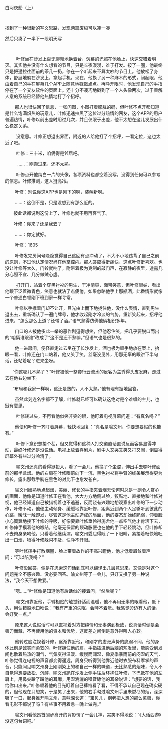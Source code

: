 白河夜船（上）

&nbsp;

找到了一种很新的写文思路，发现两篇废稿可以凑一凑

然后只凑了一半下一段明天写

&nbsp;

         叶修坐在沙发上百无聊赖地换着台，荧幕的光照在他脸上，快速交错着明灭。其实他并没有什么想看的节目，只是长夜漫漫，难于打发。按了一圈，他最终只是把遥控往面前的茶几一扔，停在一个听起来不算太吵的节目上。他放松了身体，舒展地躺在沙发上，拿起手机。现在，他换了另一种麻木的形式，闭起眼，他由着自己的手在屏幕几个APP上随意地戳戳点点。再睁开眼时，他发现自己的手指停在了一个交友软件的页面上。还十分不凑巧地戳到了一个人头像两次，过于善解人意的系统已经替他热情地打了个招呼。

        那人也很快回了信息，一张闪图，小图打着朦胧的码，但叶修不点开都知道是什么饱满炽热的玩意儿，叶修迅速拉黑了这位过分热情的网友，这个APP的用户普遍热情，叶修以前出差时用过几次，并且仅限于出差，他不太想在这儿发展出什么稳定关系。

         没意思。叶修正想退出界面，附近的人给他打了个招呼，一看定位，这也太近了吧。

         叶修：三十米，咱俩得是邻居吧。

          ……：刚搬过来，还不太熟。

         叶修点开他纯白一片的头像，各项资料也都空着没写，没得到任何可以参考的信息。叶修推测，这人挺高冷。

        叶修：别说你这APP也是刚下的啊，装萌新啊。

        ……：这倒不是，只是没想到有那么近的。

       彼此话都说到这份上了，叶修也就不用再客气了。

       叶修：你来？还是我去？

        ……：你定就好。

        叶修：1605

        叶修发完房间号隐隐觉得自己这回有点冲动了，不大不小地违背了自己之前的原则，不过他认定情况尚在他掌控内。那人答应得挺痛快，这点叶修挺喜欢。也没让叶修等太久，门铃就响了，附带着极为克制的敲门声，在寂静的夜里，透露几分心照不宣、几分做贼心虚。

         打开门，站着个穿黑衬衫的男生，干净清爽，面带笑意，但叶修眼尖，看出他眼下泛着微青色，笑意也就沾了点疲倦，如果忽略他手上那瓶酒，此番情形就像一个普通白领刚下班到家一样寻常。

        叶修以手撑着门却不让开，目光由上而下地拢住他，没什么表情，直到男生退出去，重新确认了一遍门牌号，他才收起刚才冷淡的气势，重新笑起来，招呼他进来，“怎么那么上道？还带了酒。”语气熟得仿佛他俩相识多年。

        门口的人被他多此一举的恶作剧逗得想笑，但他忍住笑，把几乎要脱口而出的“咱俩谁跟谁”改成了“这不是还不熟嘛。”但语气也是很熟的。

        他一进房间，便径直走过去坐在了长沙发上，酒也极为顺手地放在案上，抬眼一看，叶修还在门口站着，他又笑了笑，丝毫没见外，用那无辜的眼讲下半句话，还站着呢？进来坐呀。

      “你这哪儿不熟了？”叶修被他一整套行云流水的反客为主秀得头皮发麻，走过去在他右边坐下。

      “布局和我家一样啊，这还是熟的，人不太熟。”他有理有据地回答。

        虽然此刻连名字都不了解，叶修就已经可以确认这绝对是个难缠的主儿，也挺有意思。

         叶修转过头，不再看他似笑非笑的眼，他盯着电视屏幕问道：“有真名吗？”

        他便和叶修一齐盯着屏幕，轻快地回复：“真名是喻文州，你要想要假的也能有。”

         叶修下意识想接个茬，但又觉得和这种人打交道直话直说反而容易显得冲动，最终叶修还是没说话。电视上放着喜剧片，剧中人又哭又笑又打又闹，倒显得屏幕外有些过分冷清了。

         喻文州还真的看得挺投入，看了一会儿，他换了个坐姿，伸出手去够叶修面前的那半盒烟。他的右肩在叶修眼前向下一沉，黑色衬衫将手臂的线条展示得更为修长，露出那截手腕在黑色的对比下也愈发苍白。

        喻文州姻熟地点起烟，美丽、修长的手指夹着烟无论何时总是一副令人赏心的画面，他像是知道叶修正在看他，大大方方地侧过脸，狡黠地、直接地和叶修对视，他已经知道自己被猎视着也不逃避，反而饶有兴趣地想观察出叶修的下一步动作，叶修不动，他便主动倾身、缓缓地靠近叶修，距离近到两个人足够听到彼此的心跳，暧昧一触即发，尽管这是他主动造成的局面，他的姿态却始终脆弱，仰着脸小心翼翼地接下叶修的呼吸，好像要靠叶修垂怜得施舍他一点空气他才肯活下去，叶修伸手摸着他的喉结，他毫无保留的颈动脉便也在他的手下轻轻跳动，但叶修却不去俯身亲吻他，只看着他继续演，喻文州委屈得眨了一下眼睛，紧接着畅快地吐出一口烟，喷得叶修躲闪不及、快睁不开眼。

        等叶修挥手打散烟圈，脸上带着故作的不高兴瞪他，他才低着眉敛着声问：“可以陪我吗？”

        叶修没回答，像是在思索这句话到底可以翻译出几层意思来，又像是对这个问题完全不感兴趣、没必要回答。喻文州等了一会儿，只好又换了另一种说法，“我今天不想做爱。”

       “嗯……”叶修像是知道他有后话似的接着问，“然后呢？”

         喻文州靠近他，手臂相贴的触觉舒适而温暖，他不再用无辜的眼看他，低下头，用认错般地口吻说：“我有严重的失眠，会睡不着觉。我感觉旁边有人的话，会好受一点。”

        原来这人说假话时可以直视着对方把纯情和无辜演到极致，说真话时倒是会善刀而藏，不再使用他的资本和优势，这反差之间倒是意外得叫人心软。

        他转过脸注视着叶修，逐渐靠近他，和刚才的虚张声势的脆弱不同，他的身体此刻是诚实而柔软的，叶修拥住他的肩，手指插进他后脑的短发里，能感受到发间也散着热热的潮气，气氛变得温暖、缓慢而润湿，像夏季暴雨前的闷湿的天气，叶修觉得连电视的声音都变得遥远，周身只听得到他靠近他时衣服布料摩掌的声音，只能闻见喻文州身上刚刚染上的和自己一样的味道，无比熟悉的烟味，令人不自觉得想要放松、沉醉，喻文州跪在沙发上侧手往后环抱住叶修，下巴抵在他的左肩上，用鼻尖蹭了蹭他的耳廓，用湿漉漉的嗓音舔他的耳朵说话：“想要的话，我给你口出来。”叶修顺着他的目光盯着自己裤裆看了看，不得不承认自己现在确实硬的，但他现在只想笑，于是笑了出来，他的右手勾过喻文州手里未燃尽的烟，深深吸了一口，起身推开喻文州，意味深长道：“宝贝儿，别老把人想的那么禽兽，你看电影不都说了吗？有些事不用着急一晚上做完。”

        喻文州看他昂首阔步离开的背影愣了一会儿神，哭笑不得地说：“《大话西游》没这句台词吧。”
